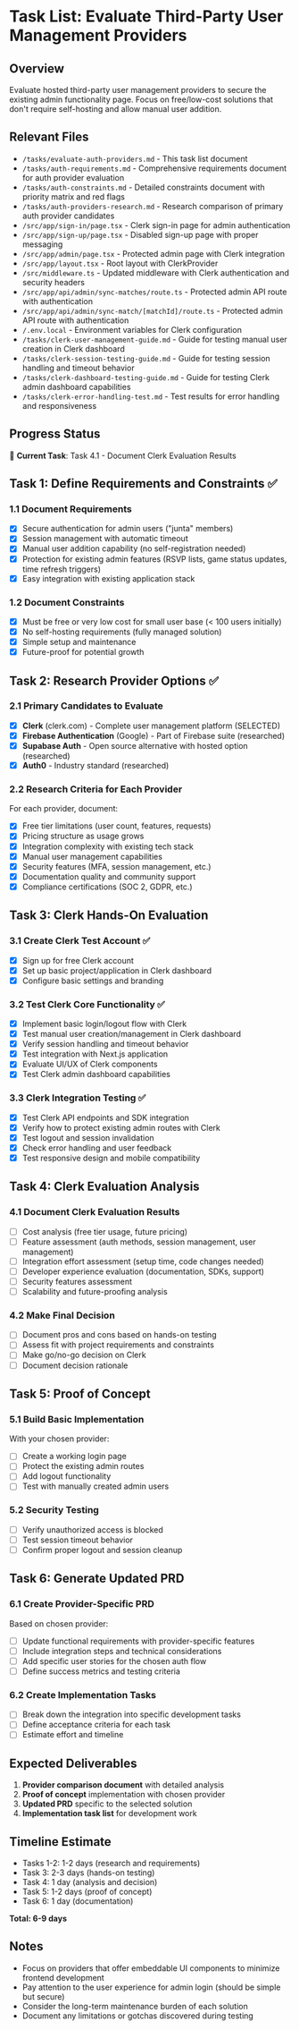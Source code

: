 # Task List: Evaluate Third-Party User Management Providers

## Overview
Evaluate hosted third-party user management providers to secure the existing admin functionality page. Focus on free/low-cost solutions that don't require self-hosting and allow manual user addition.

## Relevant Files
- `/tasks/evaluate-auth-providers.md` - This task list document
- `/tasks/auth-requirements.md` - Comprehensive requirements document for auth provider evaluation
- `/tasks/auth-constraints.md` - Detailed constraints document with priority matrix and red flags
- `/tasks/auth-providers-research.md` - Research comparison of primary auth provider candidates
- `/src/app/sign-in/page.tsx` - Clerk sign-in page for admin authentication
- `/src/app/sign-up/page.tsx` - Disabled sign-up page with proper messaging
- `/src/app/admin/page.tsx` - Protected admin page with Clerk integration
- `/src/app/layout.tsx` - Root layout with ClerkProvider
- `/src/middleware.ts` - Updated middleware with Clerk authentication and security headers
- `/src/app/api/admin/sync-matches/route.ts` - Protected admin API route with authentication
- `/src/app/api/admin/sync-match/[matchId]/route.ts` - Protected admin API route with authentication
- `/.env.local` - Environment variables for Clerk configuration
- `/tasks/clerk-user-management-guide.md` - Guide for testing manual user creation in Clerk dashboard
- `/tasks/clerk-session-testing-guide.md` - Guide for testing session handling and timeout behavior
- `/tasks/clerk-dashboard-testing-guide.md` - Guide for testing Clerk admin dashboard capabilities
- `/tasks/clerk-error-handling-test.md` - Test results for error handling and responsiveness

## Progress Status
🔄 **Current Task**: Task 4.1 - Document Clerk Evaluation Results

## Task 1: Define Requirements and Constraints ✅
### 1.1 Document Requirements
- [x] Secure authentication for admin users ("junta" members)
- [x] Session management with automatic timeout
- [x] Manual user addition capability (no self-registration needed)
- [x] Protection for existing admin features (RSVP lists, game status updates, time refresh triggers)
- [x] Easy integration with existing application stack

### 1.2 Document Constraints
- [x] Must be free or very low cost for small user base (< 100 users initially)
- [x] No self-hosting requirements (fully managed solution)
- [x] Simple setup and maintenance
- [x] Future-proof for potential growth

## Task 2: Research Provider Options ✅
### 2.1 Primary Candidates to Evaluate
- [x] **Clerk** (clerk.com) - Complete user management platform (SELECTED)
- [x] **Firebase Authentication** (Google) - Part of Firebase suite (researched)
- [x] **Supabase Auth** - Open source alternative with hosted option (researched)
- [x] **Auth0** - Industry standard (researched)

### 2.2 Research Criteria for Each Provider
For each provider, document:
- [x] Free tier limitations (user count, features, requests)
- [x] Pricing structure as usage grows
- [x] Integration complexity with existing tech stack
- [x] Manual user management capabilities
- [x] Security features (MFA, session management, etc.)
- [x] Documentation quality and community support
- [x] Compliance certifications (SOC 2, GDPR, etc.)

## Task 3: Clerk Hands-On Evaluation
### 3.1 Create Clerk Test Account ✅
- [x] Sign up for free Clerk account
- [x] Set up basic project/application in Clerk dashboard
- [x] Configure basic settings and branding

### 3.2 Test Clerk Core Functionality ✅
- [x] Implement basic login/logout flow with Clerk
- [x] Test manual user creation/management in Clerk dashboard
- [x] Verify session handling and timeout behavior
- [x] Test integration with Next.js application
- [x] Evaluate UI/UX of Clerk components
- [x] Test Clerk admin dashboard capabilities

### 3.3 Clerk Integration Testing ✅
- [x] Test Clerk API endpoints and SDK integration
- [x] Verify how to protect existing admin routes with Clerk
- [x] Test logout and session invalidation
- [x] Check error handling and user feedback
- [x] Test responsive design and mobile compatibility

## Task 4: Clerk Evaluation Analysis
### 4.1 Document Clerk Evaluation Results
- [ ] Cost analysis (free tier usage, future pricing)
- [ ] Feature assessment (auth methods, session management, user management)
- [ ] Integration effort assessment (setup time, code changes needed)
- [ ] Developer experience evaluation (documentation, SDKs, support)
- [ ] Security features assessment
- [ ] Scalability and future-proofing analysis

### 4.2 Make Final Decision
- [ ] Document pros and cons based on hands-on testing
- [ ] Assess fit with project requirements and constraints
- [ ] Make go/no-go decision on Clerk
- [ ] Document decision rationale

## Task 5: Proof of Concept
### 5.1 Build Basic Implementation
With your chosen provider:
- [ ] Create a working login page
- [ ] Protect the existing admin routes
- [ ] Add logout functionality
- [ ] Test with manually created admin users

### 5.2 Security Testing
- [ ] Verify unauthorized access is blocked
- [ ] Test session timeout behavior
- [ ] Confirm proper logout and session cleanup

## Task 6: Generate Updated PRD
### 6.1 Create Provider-Specific PRD
Based on chosen provider:
- [ ] Update functional requirements with provider-specific features
- [ ] Include integration steps and technical considerations
- [ ] Add specific user stories for the chosen auth flow
- [ ] Define success metrics and testing criteria

### 6.2 Create Implementation Tasks
- [ ] Break down the integration into specific development tasks
- [ ] Define acceptance criteria for each task
- [ ] Estimate effort and timeline

## Expected Deliverables
1. **Provider comparison document** with detailed analysis
2. **Proof of concept** implementation with chosen provider
3. **Updated PRD** specific to the selected solution
4. **Implementation task list** for development work

## Timeline Estimate
- Tasks 1-2: 1-2 days (research and requirements)
- Task 3: 2-3 days (hands-on testing)
- Task 4: 1 day (analysis and decision)
- Task 5: 1-2 days (proof of concept)
- Task 6: 1 day (documentation)

**Total: 6-9 days**

## Notes
- Focus on providers that offer embeddable UI components to minimize frontend development
- Pay attention to the user experience for admin login (should be simple but secure)
- Consider the long-term maintenance burden of each solution
- Document any limitations or gotchas discovered during testing
